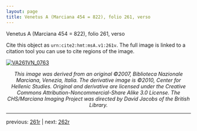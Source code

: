 ```yaml
---
layout: page
title: Venetus A (Marciana 454 = 822), folio 261, verso
---
```


Venetus A (Marciana 454 = 822), folio 261, verso

Cite this object as `urn:cite2:hmt:msA.v1:261v`.  The full image is linked to a citation tool you can use to cite regions of the image.

[![VA261VN_0763](http://www.homermultitext.org/iipsrv?IIIF=/project/homer/pyramidal/deepzoom/hmt/vaimg/2017a/VA261VN_0763.tif/full/800,/0/default.jpg)](http://www.homermultitext.org/ict2/?urn=urn:cite2:hmt:vaimg.2017a:VA261VN_0763) 

<p style="text-align: center; font-style: italic;">This image was derived from an original ©2007, Biblioteca Nazionale Marciana, Venezia, Italia. The derivative image is ©2010, Center for Hellenic Studies. Original and derivative are licensed under the Creative Commons Attribution-Noncommercial-Share Alike 3.0 License. The CHS/Marciana Imaging Project was directed by David Jacobs of the British Library.</p>

---

previous: [261r](../261r/) | next: [262r](../262r/)